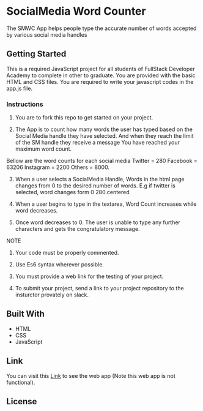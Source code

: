# SocialMedia Word Counter

The SMWC App helps people type the accurate number of words accepted by various social media handles

## Getting Started

This is a required JavaScript project for all students of FullStack Developer Academy to complete in other to graduate.
You are provided with the basic HTML and CSS files. You are required to write your javascript codes in the app.js file.

 

### Instructions

1. You are to fork this repo to get started on your project.

2. The App is to count how many words the user has typed based on the Social Media handle they have selected. And when they reach the limit
  of the SM handle they receive a message You have reached your maximum word count.
  
  Bellow are the word counts for each social media
  Twitter = 280
  Facebook = 63206
  Instagram = 2200
  Others = 8000. 
  
3. When a user selects a SocialMedia Handle, Words in the html page changes from 0 to the desired number of words. E.g if twitter is selected, word changes form 0 280.centered
  
4. When a user begins to type in the textarea, Word Count increases while word decreases.
  
5. Once word decreases to 0. The user is unable to type any further characters and gets the congratulatory message. 
  
  NOTE
  1. Your code must be properly commented.
  2. Use Es6 syntax wherever possible.  
  3. You must provide a web link for the testing of your project.


6. To submit your project, send a link to your project repository to the insturctor provately on slack.



## Built With

* HTML
* CSS
* JavaScript


## Link

You can visit this [Link](https://gist.github.com/PurpleBooth/b24679402957c63ec426) to see the web app (Note this web app is not functional).



## License




